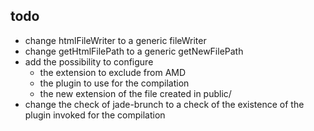 ## todo
* change htmlFileWriter to a generic fileWriter
* change getHtmlFilePath to a generic getNewFilePath
* add the possibility to configure 
	* the extension to exclude from AMD
	* the plugin to use for the compilation
	* the new extension of the file created in public/
* change the check of jade-brunch to a check of the existence of the plugin invoked for the compilation
